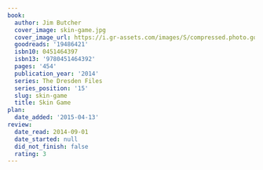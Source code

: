 ```yaml
---
book:
  author: Jim Butcher
  cover_image: skin-game.jpg
  cover_image_url: https://i.gr-assets.com/images/S/compressed.photo.goodreads.com/books/1387236318l/19486421._SX98_.jpg
  goodreads: '19486421'
  isbn10: 0451464397
  isbn13: '9780451464392'
  pages: '454'
  publication_year: '2014'
  series: The Dresden Files
  series_position: '15'
  slug: skin-game
  title: Skin Game
plan:
  date_added: '2015-04-13'
review:
  date_read: 2014-09-01
  date_started: null
  did_not_finish: false
  rating: 3
---
```

